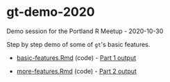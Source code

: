 # gt-demo-2020

Demo session for the Portland R Meetup - 2020-10-30

Step by step demo of some of `gt`'s basic features.

-   [basic-features.Rmd](https://raw.githubusercontent.com/smithjd/gt-demo-2020/main/basic-features.Rmd) (code) - [Part 1 output](http://htmlpreview.github.io/?https://github.com/smithjd/gt-demo-2020/blob/main/basic-features.html)

-   [more-features.Rmd](https://raw.githubusercontent.com/smithjd/gt-demo-2020/main/more-features.Rmd) (code) - [Part 2 output](http://htmlpreview.github.io/?https://github.com/smithjd/gt-demo-2020/blob/main/more-feature)
